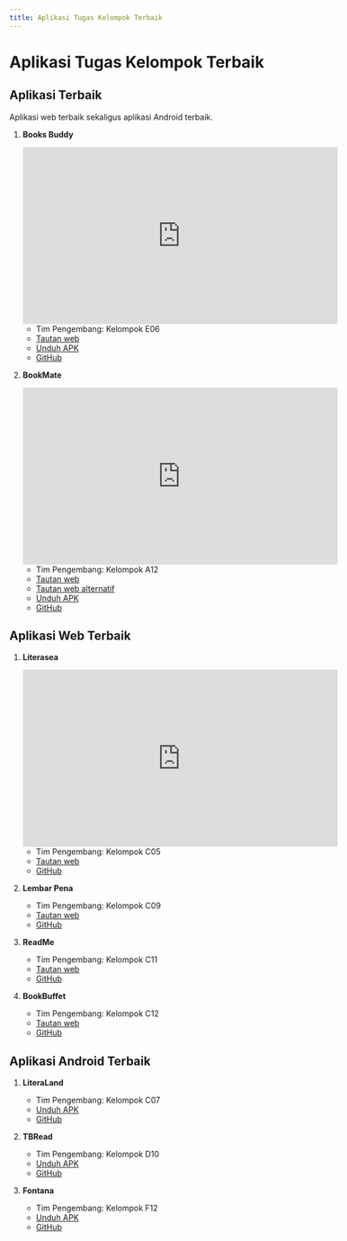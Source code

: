 ```yaml
---
title: Aplikasi Tugas Kelompok Terbaik
---
```


# Aplikasi Tugas Kelompok Terbaik

## Aplikasi Terbaik 
Aplikasi web terbaik sekaligus aplikasi Android terbaik.

1. **Books Buddy**
    
    <iframe width="560" height="315" src="https://www.youtube.com/embed/PCU58Op9UFc?si=GR2zFW_zJGzUluA0" title="YouTube video player" frameborder="0" allow="accelerometer; autoplay; clipboard-write; encrypted-media; gyroscope; picture-in-picture; web-share" allowfullscreen></iframe>

    - Tim Pengembang: Kelompok E06
    - [Tautan web](https://books-buddy-e06-tk.pbp.cs.ui.ac.id/)
    - [Unduh APK](https://install.appcenter.ms/orgs/jago-bikin-web/apps/books-buddy/distribution_groups/public)
    - [GitHub](https://github.com/jago-bikin-web)


2. **BookMate**
    
    <iframe width="560" height="315" src="https://www.youtube.com/embed/PH2QZHv4Ocw?si=EulyaKbJOdycaITz" title="YouTube video player" frameborder="0" allow="accelerometer; autoplay; clipboard-write; encrypted-media; gyroscope; picture-in-picture; web-share" allowfullscreen></iframe>

    - Tim Pengembang: Kelompok A12
    - [Tautan web](https://bookmate-a12-tk.pbp.cs.ui.ac.id/)
    - [Tautan web alternatif](https://ester-gracia21-bookmate.stndar.dev/)
    - [Unduh APK](https://install.appcenter.ms/orgs/pebepe/apps/bookmate/distribution_groups/public)
    - [GitHub](https://github.com/PBP-A12)


## Aplikasi Web Terbaik

1. **Literasea**
    
    <iframe width="560" height="315" src="https://www.youtube.com/embed/ke7YoQnbRn8?si=N6_l3OCPlrJ313AS" title="YouTube video player" frameborder="0" allow="accelerometer; autoplay; clipboard-write; encrypted-media; gyroscope; picture-in-picture; web-share" allowfullscreen></iframe>

    - Tim Pengembang: Kelompok C05
    - [Tautan web](https://literasea.live/)
    - [GitHub](https://github.com/C05-PBP-2023)


2. **Lembar Pena**
    - Tim Pengembang: Kelompok C09
    - [Tautan web](https://lembarpena-c09-tk.pbp.cs.ui.ac.id/)
    - [GitHub](https://github.com/PBPC09)


3. **ReadMe**
    - Tim Pengembang: Kelompok C11
    - [Tautan web](https://readme-c11-tk.pbp.cs.ui.ac.id/)
    - [GitHub](https://github.com/Readme-org)


4. **BookBuffet**
    - Tim Pengembang: Kelompok C12
    - [Tautan web](https://bookbuffet.onrender.com/)
    - [GitHub](https://github.com/pbp-c12-gacor)


## Aplikasi Android Terbaik

1. **LiteraLand**
    - Tim Pengembang: Kelompok C07
    - [Unduh APK](https://install.appcenter.ms/orgs/literaland/apps/literalandmobile/distribution_groups/public)
    - [GitHub](https://github.com/LiteraLand-C07)


2. **TBRead**
    - Tim Pengembang: Kelompok D10
    - [Unduh APK](https://install.appcenter.ms/orgs/pbp-d10/apps/tbread/distribution_groups/public)
    - [GitHub](https://github.com/PBP-D10)


3. **Fontana**
    - Tim Pengembang: Kelompok F12
    - [Unduh APK](https://github.com/PBP-F12/bookshelve-flutter/releases)
    - [GitHub](https://github.com/PBP-F12)